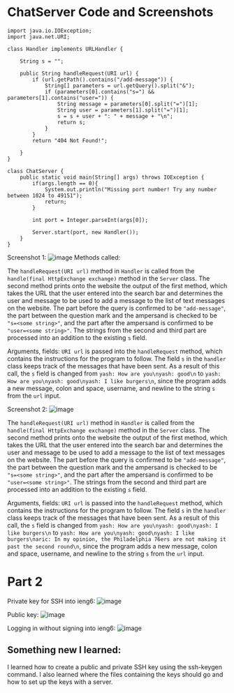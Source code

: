 # ChatServer Code and Screenshots
```
import java.io.IOException;
import java.net.URI;

class Handler implements URLHandler {

    String s = "";

    public String handleRequest(URI url) {
        if (url.getPath().contains("/add-message")) {
            String[] parameters = url.getQuery().split("&");
            if (parameters[0].contains("s=") && parameters[1].contains("user=")) {
                String message = parameters[0].split("=")[1];
                String user = parameters[1].split("=")[1];
                s = s + user + ": " + message + "\n";
                return s;
            }
        }
        return "404 Not Found!";
        
    }
}

class ChatServer {
    public static void main(String[] args) throws IOException {
        if(args.length == 0){
            System.out.println("Missing port number! Try any number between 1024 to 49151");
            return;
        }

        int port = Integer.parseInt(args[0]);

        Server.start(port, new Handler());
    }
}
```

Screenshot 1:
![image](https://github.com/aric-1/cse15l-lab-reports/assets/156359530/17d8af66-792f-45bc-b232-bd1bb3095192)
Methods called: 
  
  The `handleRequest(URI url)` method in `Handler` is called from the `handle(final HttpExchange exchange)` method in the `Server` class. The second method
  prints onto the website the output of the first method, which takes the URL that the user entered into the search bar and determines the user and message to be used
  to add a message to the list of text messages on the website. The part before the query is confirmed to be `"add-message"`, the part between the question mark
  and the ampersand is checked to be `"s=<some string>"`, and the part after the ampersand is confirmed to be `"user=<some string>"`. The strings from the second and third part are
  processed into an addition to the existing `s` field.
  
Arguments, fields: `URI url` is passed  into the `handleRequest` method, which contains the instructions for the program to follow. 
The field `s` in the  `handler` class keeps track of the messages that have been sent. As a result of this call, the `s` field is changed
from `yash: How are you\nyash: good\n` to `yash: How are you\nyash: good\nyash: I like burgers\n`, since the program adds 
a new message, colon and space, username, and newline to the string `s` from the `url` input.


Screenshot 2:
![image](https://github.com/aric-1/cse15l-lab-reports/assets/156359530/cf93da52-f6f1-470d-890d-27bb54782dc0)

  
  The `handleRequest(URI url)` method in `Handler` is called from the `handle(final HttpExchange exchange)` method in the `Server` class. The second method
  prints onto the website the output of the first method, which takes the URL that the user entered into the search bar and determines the user and message to be used
  to add a message to the list of text messages on the website. The part before the query is confirmed to be `"add-message"`, the part between the question mark
  and the ampersand is checked to be `"s=<some string>"`, and the part after the ampersand is confirmed to be `"user=<some string>"`. The strings from the second and third part are
  processed into an addition to the existing `s` field.

Arguments, fields: `URI url` is passed  into the `handleRequest` method, which contains the instructions for the program to follow. 
The field `s` in the  `handler` class keeps track of the messages that have been sent. As a result of this call, the `s` field is changed
from `yash: How are you\nyash: good\nyash: I like burgers\n` to 
`yash: How are you\nyash: good\nyash: I like burgers\naric: In my opinion, the Philadelphia 76ers are not making it past the second round\n`, 
since the program adds a new message, colon and space, username, and newline to the string `s` from the `url` input.

# Part 2

Private key for SSH into ieng6:
![image](https://github.com/aric-1/cse15l-lab-reports/assets/156359530/7210d6d4-965d-4852-8e85-e51377eba080)


Public key:
![image](https://github.com/aric-1/cse15l-lab-reports/assets/156359530/6b11e4aa-1a96-4e3e-9799-084d8c502d7b)


Logging in without signing into ieng6:
![image](https://github.com/aric-1/cse15l-lab-reports/assets/156359530/fdcc5338-3d7a-489b-910f-1422777da522)

## Something new I learned:

I learned how to create a public and private SSH key using the ssh-keygen command. I also learned where the files containing the keys should go
and how to set up the keys with a server.




